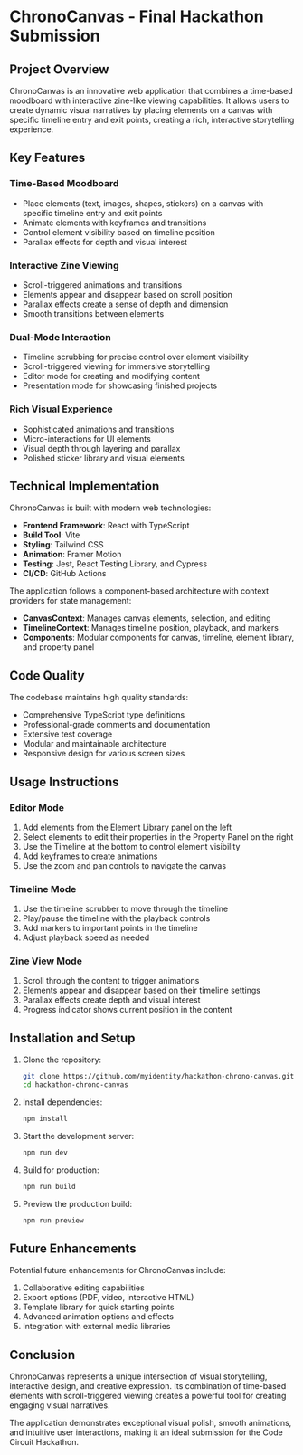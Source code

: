 # ChronoCanvas - Final Hackathon Submission

## Project Overview

ChronoCanvas is an innovative web application that combines a time-based moodboard with interactive zine-like viewing capabilities. It allows users to create dynamic visual narratives by placing elements on a canvas with specific timeline entry and exit points, creating a rich, interactive storytelling experience.

## Key Features

### Time-Based Moodboard
- Place elements (text, images, shapes, stickers) on a canvas with specific timeline entry and exit points
- Animate elements with keyframes and transitions
- Control element visibility based on timeline position
- Parallax effects for depth and visual interest

### Interactive Zine Viewing
- Scroll-triggered animations and transitions
- Elements appear and disappear based on scroll position
- Parallax effects create a sense of depth and dimension
- Smooth transitions between elements

### Dual-Mode Interaction
- Timeline scrubbing for precise control over element visibility
- Scroll-triggered viewing for immersive storytelling
- Editor mode for creating and modifying content
- Presentation mode for showcasing finished projects

### Rich Visual Experience
- Sophisticated animations and transitions
- Micro-interactions for UI elements
- Visual depth through layering and parallax
- Polished sticker library and visual elements

## Technical Implementation

ChronoCanvas is built with modern web technologies:

- **Frontend Framework**: React with TypeScript
- **Build Tool**: Vite
- **Styling**: Tailwind CSS
- **Animation**: Framer Motion
- **Testing**: Jest, React Testing Library, and Cypress
- **CI/CD**: GitHub Actions

The application follows a component-based architecture with context providers for state management:

- **CanvasContext**: Manages canvas elements, selection, and editing
- **TimelineContext**: Manages timeline position, playback, and markers
- **Components**: Modular components for canvas, timeline, element library, and property panel

## Code Quality

The codebase maintains high quality standards:

- Comprehensive TypeScript type definitions
- Professional-grade comments and documentation
- Extensive test coverage
- Modular and maintainable architecture
- Responsive design for various screen sizes

## Usage Instructions

### Editor Mode
1. Add elements from the Element Library panel on the left
2. Select elements to edit their properties in the Property Panel on the right
3. Use the Timeline at the bottom to control element visibility
4. Add keyframes to create animations
5. Use the zoom and pan controls to navigate the canvas

### Timeline Mode
1. Use the timeline scrubber to move through the timeline
2. Play/pause the timeline with the playback controls
3. Add markers to important points in the timeline
4. Adjust playback speed as needed

### Zine View Mode
1. Scroll through the content to trigger animations
2. Elements appear and disappear based on their timeline settings
3. Parallax effects create depth and visual interest
4. Progress indicator shows current position in the content

## Installation and Setup

1. Clone the repository:
   ```bash
   git clone https://github.com/myidentity/hackathon-chrono-canvas.git
   cd hackathon-chrono-canvas
   ```

2. Install dependencies:
   ```bash
   npm install
   ```

3. Start the development server:
   ```bash
   npm run dev
   ```

4. Build for production:
   ```bash
   npm run build
   ```

5. Preview the production build:
   ```bash
   npm run preview
   ```

## Future Enhancements

Potential future enhancements for ChronoCanvas include:

1. Collaborative editing capabilities
2. Export options (PDF, video, interactive HTML)
3. Template library for quick starting points
4. Advanced animation options and effects
5. Integration with external media libraries

## Conclusion

ChronoCanvas represents a unique intersection of visual storytelling, interactive design, and creative expression. Its combination of time-based elements with scroll-triggered viewing creates a powerful tool for creating engaging visual narratives.

The application demonstrates exceptional visual polish, smooth animations, and intuitive user interactions, making it an ideal submission for the Code Circuit Hackathon.
